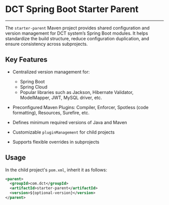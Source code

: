 # DCT Spring Boot Starter Parent

---

The `starter-parent` Maven project provides shared configuration and version management for DCT system’s Spring Boot modules.
It helps standardize the build structure, reduce configuration duplication, and ensure consistency across subprojects.
## Key Features

* Centralized version management for:

  * Spring Boot
  * Spring Cloud
  * Popular libraries such as Jackson, Hibernate Validator, ModelMapper, JWT, MySQL driver, etc.
* Preconfigured Maven Plugins: Compiler, Enforcer, Spotless (code formatting), Resources, Surefire, etc.
* Defines minimum required versions of Java and Maven
* Customizable `pluginManagement` for child projects
* Supports flexible overrides in subprojects

## Usage
In the child project's `pom.xml`, inherit it as follows:

```xml
<parent>
  <groupId>com.dct</groupId>
  <artifactId>starter-parent</artifactId>
  <version>${optional-version}</version>
</parent>

